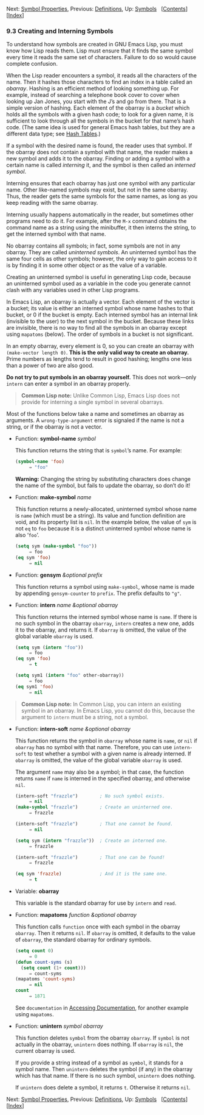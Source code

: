 

Next: [Symbol Properties](Symbol-Properties.html), Previous: [Definitions](Definitions.html), Up: [Symbols](Symbols.html)   \[[Contents](index.html#SEC_Contents "Table of contents")]\[[Index](Index.html "Index")]

### 9.3 Creating and Interning Symbols

To understand how symbols are created in GNU Emacs Lisp, you must know how Lisp reads them. Lisp must ensure that it finds the same symbol every time it reads the same set of characters. Failure to do so would cause complete confusion.

When the Lisp reader encounters a symbol, it reads all the characters of the name. Then it hashes those characters to find an index in a table called an *obarray*. Hashing is an efficient method of looking something up. For example, instead of searching a telephone book cover to cover when looking up Jan Jones, you start with the J’s and go from there. That is a simple version of hashing. Each element of the obarray is a *bucket* which holds all the symbols with a given hash code; to look for a given name, it is sufficient to look through all the symbols in the bucket for that name’s hash code. (The same idea is used for general Emacs hash tables, but they are a different data type; see [Hash Tables](Hash-Tables.html).)

If a symbol with the desired name is found, the reader uses that symbol. If the obarray does not contain a symbol with that name, the reader makes a new symbol and adds it to the obarray. Finding or adding a symbol with a certain name is called *interning* it, and the symbol is then called an *interned symbol*.

Interning ensures that each obarray has just one symbol with any particular name. Other like-named symbols may exist, but not in the same obarray. Thus, the reader gets the same symbols for the same names, as long as you keep reading with the same obarray.

Interning usually happens automatically in the reader, but sometimes other programs need to do it. For example, after the `M-x` command obtains the command name as a string using the minibuffer, it then interns the string, to get the interned symbol with that name.

No obarray contains all symbols; in fact, some symbols are not in any obarray. They are called *uninterned symbols*. An uninterned symbol has the same four cells as other symbols; however, the only way to gain access to it is by finding it in some other object or as the value of a variable.

Creating an uninterned symbol is useful in generating Lisp code, because an uninterned symbol used as a variable in the code you generate cannot clash with any variables used in other Lisp programs.

In Emacs Lisp, an obarray is actually a vector. Each element of the vector is a bucket; its value is either an interned symbol whose name hashes to that bucket, or 0 if the bucket is empty. Each interned symbol has an internal link (invisible to the user) to the next symbol in the bucket. Because these links are invisible, there is no way to find all the symbols in an obarray except using `mapatoms` (below). The order of symbols in a bucket is not significant.

In an empty obarray, every element is 0, so you can create an obarray with `(make-vector length 0)`. **This is the only valid way to create an obarray.** Prime numbers as lengths tend to result in good hashing; lengths one less than a power of two are also good.

**Do not try to put symbols in an obarray yourself.** This does not work—only `intern` can enter a symbol in an obarray properly.

> **Common Lisp note:** Unlike Common Lisp, Emacs Lisp does not provide for interning a single symbol in several obarrays.

Most of the functions below take a name and sometimes an obarray as arguments. A `wrong-type-argument` error is signaled if the name is not a string, or if the obarray is not a vector.

*   Function: **symbol-name** *symbol*

    This function returns the string that is `symbol`’s name. For example:

    ```lisp
    (symbol-name 'foo)
         ⇒ "foo"
    ```

    **Warning:** Changing the string by substituting characters does change the name of the symbol, but fails to update the obarray, so don’t do it!

<!---->

*   Function: **make-symbol** *name*

    This function returns a newly-allocated, uninterned symbol whose name is `name` (which must be a string). Its value and function definition are void, and its property list is `nil`. In the example below, the value of `sym` is not `eq` to `foo` because it is a distinct uninterned symbol whose name is also ‘`foo`’.

    ```lisp
    (setq sym (make-symbol "foo"))
         ⇒ foo
    (eq sym 'foo)
         ⇒ nil
    ```

<!---->

*   Function: **gensym** *\&optional prefix*

    This function returns a symbol using `make-symbol`, whose name is made by appending `gensym-counter` to `prefix`. The prefix defaults to `"g"`.

<!---->

*   Function: **intern** *name \&optional obarray*

    This function returns the interned symbol whose name is `name`. If there is no such symbol in the obarray `obarray`, `intern` creates a new one, adds it to the obarray, and returns it. If `obarray` is omitted, the value of the global variable `obarray` is used.

    ```lisp
    (setq sym (intern "foo"))
         ⇒ foo
    (eq sym 'foo)
         ⇒ t

    (setq sym1 (intern "foo" other-obarray))
         ⇒ foo
    (eq sym1 'foo)
         ⇒ nil
    ```

> **Common Lisp note:** In Common Lisp, you can intern an existing symbol in an obarray. In Emacs Lisp, you cannot do this, because the argument to `intern` must be a string, not a symbol.

*   Function: **intern-soft** *name \&optional obarray*

    This function returns the symbol in `obarray` whose name is `name`, or `nil` if `obarray` has no symbol with that name. Therefore, you can use `intern-soft` to test whether a symbol with a given name is already interned. If `obarray` is omitted, the value of the global variable `obarray` is used.

    The argument `name` may also be a symbol; in that case, the function returns `name` if `name` is interned in the specified obarray, and otherwise `nil`.

    ```lisp
    (intern-soft "frazzle")        ; No such symbol exists.
         ⇒ nil
    (make-symbol "frazzle")        ; Create an uninterned one.
         ⇒ frazzle
    ```

    ```lisp
    (intern-soft "frazzle")        ; That one cannot be found.
         ⇒ nil
    ```

    ```lisp
    (setq sym (intern "frazzle"))  ; Create an interned one.
         ⇒ frazzle
    ```

    ```lisp
    (intern-soft "frazzle")        ; That one can be found!
         ⇒ frazzle
    ```

    ```lisp
    (eq sym 'frazzle)              ; And it is the same one.
         ⇒ t
    ```

<!---->

*   Variable: **obarray**

    This variable is the standard obarray for use by `intern` and `read`.

<!---->

*   Function: **mapatoms** *function \&optional obarray*

    This function calls `function` once with each symbol in the obarray `obarray`. Then it returns `nil`. If `obarray` is omitted, it defaults to the value of `obarray`, the standard obarray for ordinary symbols.

    ```lisp
    (setq count 0)
         ⇒ 0
    (defun count-syms (s)
      (setq count (1+ count)))
         ⇒ count-syms
    (mapatoms 'count-syms)
         ⇒ nil
    count
         ⇒ 1871
    ```

    See `documentation` in [Accessing Documentation](Accessing-Documentation.html), for another example using `mapatoms`.

<!---->

*   Function: **unintern** *symbol obarray*

    This function deletes `symbol` from the obarray `obarray`. If `symbol` is not actually in the obarray, `unintern` does nothing. If `obarray` is `nil`, the current obarray is used.

    If you provide a string instead of a symbol as `symbol`, it stands for a symbol name. Then `unintern` deletes the symbol (if any) in the obarray which has that name. If there is no such symbol, `unintern` does nothing.

    If `unintern` does delete a symbol, it returns `t`. Otherwise it returns `nil`.

Next: [Symbol Properties](Symbol-Properties.html), Previous: [Definitions](Definitions.html), Up: [Symbols](Symbols.html)   \[[Contents](index.html#SEC_Contents "Table of contents")]\[[Index](Index.html "Index")]
